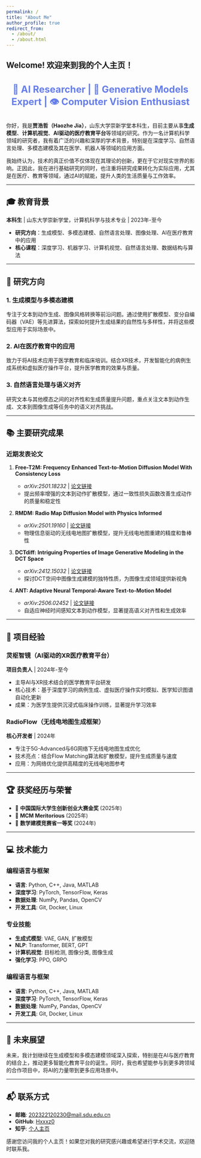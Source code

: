 ```yaml
---
permalink: /
title: "About Me"
author_profile: true
redirect_from: 
  - /about/
  - /about.html
---
```


## Welcome! 欢迎来到我的个人主页！

<div style="text-align: center; margin: 2em 0;">
  <h2 style="color: #667eea; font-size: 1.8em;">🤖 AI Researcher | 🎨 Generative Models Expert | 👁️ Computer Vision Enthusiast</h2>
</div>

你好，我是**贾浩哲（Haozhe Jia）**，山东大学崇新学堂本科生，目前主要从事**生成模型**、**计算机视觉**、**AI驱动的医疗教育平台**等领域的研究。作为一名计算机科学领域的研究者，我有着广泛的兴趣和深厚的学术背景，特别是在深度学习、自然语言处理、多模态建模及其在医学、机器人等领域的应用方面。

我始终认为，技术的真正价值不仅体现在其理论的创新，更在于它对现实世界的影响。正因此，我在进行基础研究的同时，也注重将研究成果转化为实际应用，尤其是在医疗、教育等领域，通过AI的赋能，提升人类的生活质量与工作效率。

---

## 🎓 教育背景

**本科生** | 山东大学崇新学堂，计算机科学与技术专业 | 2023年-至今
- **研究方向**：生成模型、多模态建模、自然语言处理、图像处理、AI在医疗教育中的应用
- **核心课程**：深度学习、机器学习、计算机视觉、自然语言处理、数据结构与算法

---

## 🔬 研究方向

### 1. 生成模型与多模态建模
专注于文本到动作生成、图像风格转换等前沿问题。通过使用扩散模型、变分自编码器（VAE）等先进算法，探索如何提升生成结果的自然性与多样性，并将这些模型应用于实际场景中。

### 2. AI在医疗教育中的应用
致力于将AI技术应用于医学教育和临床培训。结合XR技术，开发智能化的病例生成系统和虚拟医疗操作平台，提升医学教育的效果与质量。

### 3. 自然语言处理与语义对齐
研究文本与其他模态之间的对齐性和生成质量提升问题，重点关注文本到动作生成、文本到图像生成等任务中的语义对齐挑战。

---

## 📚 主要研究成果

### 近期发表论文

1. **Free-T2M: Frequency Enhanced Text-to-Motion Diffusion Model With Consistency Loss**
   - *arXiv:2501.18232* | [论文链接](https://arxiv.org/abs/2501.18232)
   - 提出频率增强的文本到动作扩散模型，通过一致性损失函数改善生成动作的质量和稳定性

2. **RMDM: Radio Map Diffusion Model with Physics Informed**
   - *arXiv:2501.19160* | [论文链接](https://arxiv.org/abs/2501.19160)
   - 物理信息驱动的无线电地图扩散模型，提升无线电地图重建的精度和鲁棒性

3. **DCTdiff: Intriguing Properties of Image Generative Modeling in the DCT Space**
   - *arXiv:2412.15032* | [论文链接](https://arxiv.org/abs/2412.15032)
   - 探讨DCT空间中图像生成建模的独特性质，为图像生成领域提供新视角

4. **ANT: Adaptive Neural Temporal-Aware Text-to-Motion Model**
   - *arXiv:2506.02452* | [论文链接](https://arxiv.org/abs/2506.02452)
   - 自适应神经时间感知文本到动作模型，显著提高语义对齐性和生成效率

---

## 🚀 项目经验

### 灵枢智镜（AI驱动的XR医疗教育平台）
**项目负责人** | 2024年-至今
- 主导AI与XR技术结合的医学教育平台研发
- 核心技术：基于深度学习的病例生成、虚拟医疗操作实时模拟、医学知识图谱自动化更新
- 成果：为医学生提供沉浸式临床操作训练，显著提升学习效率

### RadioFlow（无线电地图生成框架）
**核心开发者** | 2024年
- 专注于5G-Advanced与6G网络下无线电地图生成优化
- 技术亮点：结合Flow Matching算法和扩散模型，提升生成质量与速度
- 应用：为网络优化提供高精度的无线电地图参考

---

## 🏆 获奖经历与荣誉

- 🥇 **中国国际大学生创新创业大赛金奖** (2025年)
- 🏅 **MCM Meritorious** (2025年)
- 🥇 **数学建模竞赛省一等奖** (2024年)

---

## 💻 技术能力

### 编程语言与框架
- **语言**: Python, C++, Java, MATLAB
- **深度学习**: PyTorch, TensorFlow, Keras
- **数据处理**: NumPy, Pandas, OpenCV
- **开发工具**: Git, Docker, Linux

### 专业技能
- **生成式模型**: VAE, GAN, 扩散模型
- **NLP**: Transformer, BERT, GPT
- **计算机视觉**: 目标检测, 图像分类, 图像生成
- **强化学习**: PPO, GRPO

### 编程语言与框架
- **语言**: Python, C++, Java, MATLAB
- **深度学习**: PyTorch, TensorFlow, Keras
- **数据处理**: NumPy, Pandas, OpenCV
- **开发工具**: Git, Docker, Linux

---

## 🌟 未来展望

未来，我计划继续在生成模型和多模态建模领域深入探索，特别是在AI与医疗教育的结合上，推动更多智能化教育平台的诞生。同时，我也希望能参与到更多跨领域的合作项目中，将AI的力量带到更多应用场景中。

---

## 📬 联系方式

- **邮箱**: 202322120230@mail.sdu.edu.cn
- **GitHub**: [Hxxxz0](https://github.com/Hxxxz0)
- **知乎**: [个人主页](https://www.zhihu.com/people/a8bea62e294a4b1c38d7e8180e4ad3bb)

感谢您访问我的个人主页！如果您对我的研究感兴趣或希望进行学术交流，欢迎随时联系我。

